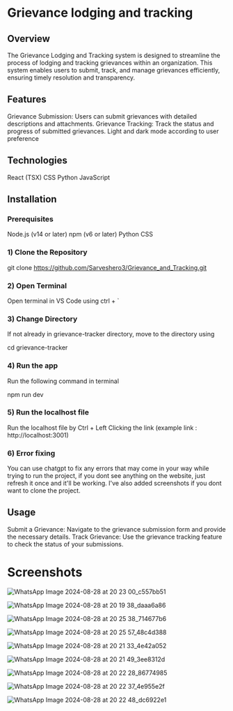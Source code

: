 # Grievance lodging and tracking

## Overview

The Grievance Lodging and Tracking system is designed to streamline the process of lodging and tracking grievances within an organization. This system enables users to submit, track, and manage grievances efficiently, ensuring timely resolution and transparency.

## Features

Grievance Submission: Users can submit grievances with detailed descriptions and attachments.
Grievance Tracking: Track the status and progress of submitted grievances.
Light and dark mode according to user preference

## Technologies
React (TSX)
CSS
Python
JavaScript 

## Installation

### Prerequisites

Node.js (v14 or later)
npm (v6 or later)
Python
CSS

### 1) Clone the Repository
git clone https://github.com/Sarveshero3/Grievance_and_Tracking.git

### 2) Open Terminal
Open terminal in VS Code using ctrl + ` 

### 3) Change Directory
If not already in grievance-tracker directory, move to the directory using

cd grievance-tracker


### 4) Run the app
Run the following command in terminal

npm run dev

### 5) Run the localhost file
Run the localhost file by Ctrl + Left Clicking the link 
(example link : http://localhost:3001)

### 6) Error fixing
You can use chatgpt to fix any errors that may come in your way while trying to run the project, if you dont see anything on the website, just refresh it once and it'll be working. I've also added screenshots if you dont want to clone the project.

## Usage
Submit a Grievance: Navigate to the grievance submission form and provide the necessary details.
Track Grievance: Use the grievance tracking feature to check the status of your submissions.


# Screenshots
![WhatsApp Image 2024-08-28 at 20 23 00_c557bb51](https://github.com/user-attachments/assets/da43e4b3-425e-4fa0-a309-e2f1c3d4baf5)

![WhatsApp Image 2024-08-28 at 20 19 38_daaa6a86](https://github.com/user-attachments/assets/70641fb8-da47-4fd1-8a0c-7a03824e1131)

![WhatsApp Image 2024-08-28 at 20 25 38_714677b6](https://github.com/user-attachments/assets/2e8679be-a42b-46e8-9598-300fa927cd2f)

![WhatsApp Image 2024-08-28 at 20 25 57_48c4d388](https://github.com/user-attachments/assets/0cded6ce-8b4d-4369-96bc-1f881fee32f6)

![WhatsApp Image 2024-08-28 at 20 21 33_4e42a052](https://github.com/user-attachments/assets/6c6741fc-723c-42dd-88fd-c779c97c28c4)

![WhatsApp Image 2024-08-28 at 20 21 49_3ee8312d](https://github.com/user-attachments/assets/cd6b51b8-5fd0-4ded-8250-c0cf83aec733)

![WhatsApp Image 2024-08-28 at 20 22 28_86774985](https://github.com/user-attachments/assets/3732e311-b825-4ec6-9f4c-cd6cd84e741b)

![WhatsApp Image 2024-08-28 at 20 22 37_4e955e2f](https://github.com/user-attachments/assets/b588839a-bdd0-4b3b-a751-64ff9728f7d3)

![WhatsApp Image 2024-08-28 at 20 22 48_dc6922e1](https://github.com/user-attachments/assets/5c408d15-a3c4-43d8-b7d7-b93cce2002e2)
